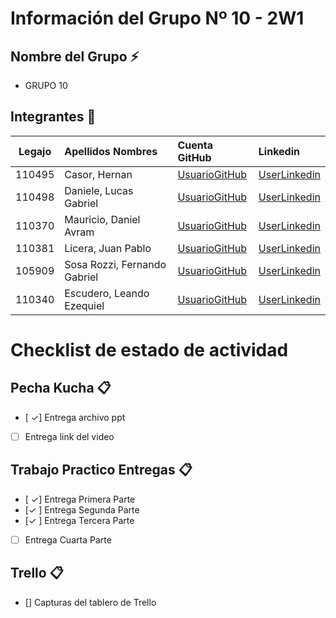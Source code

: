# Información del Grupo Nº 10 - 2W1


## Nombre del Grupo :zap:

* GRUPO 10


## Integrantes :busts_in_silhouette:

| Legajo| Apellidos Nombres  | Cuenta GitHub | Linkedin
| :------: | :-------- | :-------- | :-------- |
| 110495 | Casor, Hernan  |[UsuarioGitHub](https://github.com/HernanCasor)|[UserLinkedin](https://www.linkedin.com/in/hernan-casor-98280b196/)|
| 110498 | Daniele, Lucas Gabriel  |[UsuarioGitHub](https://github.com/LucasDani)|[UserLinkedin](https://www.linkedin.com/in/lucas-daniele-65a462170)|
| 110370 |  Mauricio, Daniel Avram  |[UsuarioGitHub](https://github.com/HernanCasor)|[UserLinkedin](https://www.linkedin.com/in/mauricio-daniel-avram-4a461a195/)|
| 110381  | Licera, Juan Pablo  |[UsuarioGitHub](https://github.com/LiceraJuan)|[UserLinkedin](https://www.linkedin.com/in/LiceraJuan/)|
| 105909  | Sosa Rozzi, Fernando Gabriel  |[UsuarioGitHub](https://github.com/gabrielsr89)|[UserLinkedin](https://www.linkedin.com/in/gabrielsr89)|
| 110340  |Escudero, Leando Ezequiel  |[UsuarioGitHub](https://github.com/LiceraJuan)|[UserLinkedin](https://www.linkedin.com/in/leandro-ezequiel-escudero-mu%C3%B1oz-536383197/)|




# Checklist de estado de actividad

## Pecha Kucha :clipboard:
- [ ✓] Entrega archivo ppt
- [ ] Entrega link del video

## Trabajo Practico Entregas :clipboard:
- [ ✓] Entrega Primera Parte
- [✓ ] Entrega Segunda Parte
- [✓ ] Entrega Tercera Parte
- [ ] Entrega Cuarta Parte

## Trello :clipboard:
- [] Capturas del tablero de Trello
